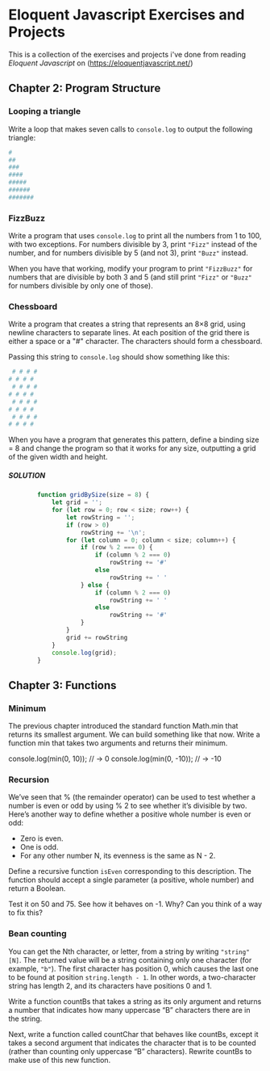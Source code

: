# Eloquent Javascript Exercises and Projects

This is a collection of the exercises and projects i've done from reading _Eloquent Javascript_ on (https://eloquentjavascript.net/)

## Chapter 2: Program Structure

### Looping a triangle

Write a loop that makes seven calls to `console.log` to output the following triangle:

```sh
#
##
###
####
#####
######
#######
```

### FizzBuzz

Write a program that uses `console.log` to print all the numbers from 1 to 100, with two exceptions. For numbers divisible by 3, print `"Fizz"` instead of the number, and for numbers divisible by 5 (and not 3), print `"Buzz"` instead.

When you have that working, modify your program to print `"FizzBuzz"` for numbers that are divisible by both 3 and 5 (and still print `"Fizz"` or `"Buzz"` for numbers divisible by only one of those).

### Chessboard

Write a program that creates a string that represents an 8×8 grid, using newline characters to separate lines. At each position of the grid there is either a space or a "#" character. The characters should form a chessboard.

Passing this string to `console.log` should show something like this:

```sh
 # # # #
# # # # 
 # # # #
# # # # 
 # # # #
# # # # 
 # # # #
# # # #
```

When you have a program that generates this pattern, define a binding size = 8 and change the program so that it works for any size, outputting a grid of the given width and height.

##### SOLUTION
```js
        function gridBySize(size = 8) {
            let grid = '';
            for (let row = 0; row < size; row++) {
                let rowString = '';
                if (row > 0)
                    rowString += '\n';
                for (let column = 0; column < size; column++) {
                    if (row % 2 === 0) {
                        if (column % 2 === 0)
                            rowString += '#'
                        else
                            rowString += ' '
                    } else {
                        if (column % 2 === 0)
                            rowString += ' '
                        else
                            rowString += '#'
                    }
                }
                grid += rowString
            }
            console.log(grid);
        }

```

## Chapter 3: Functions

### Minimum

The previous chapter introduced the standard function Math.min that returns its smallest argument. We can build something like that now. Write a function min that takes two arguments and returns their minimum.

console.log(min(0, 10));
// → 0
console.log(min(0, -10));
// → -10

### Recursion

We’ve seen that % (the remainder operator) can be used to test whether a number is even or odd by using % 2 to see whether it’s divisible by two. Here’s another way to define whether a positive whole number is even or odd:

 - Zero is even.
 - One is odd.
 - For any other number N, its evenness is the same as N - 2.

Define a recursive function `isEven` corresponding to this description. The function should accept a single parameter (a positive, whole number) and return a Boolean.

Test it on 50 and 75. See how it behaves on -1. Why? Can you think of a way to fix this?

### Bean counting

You can get the Nth character, or letter, from a string by writing `"string"[N]`. The returned value will be a string containing only one character (for example, `"b"`). The first character has position 0, which causes the last one to be found at position `string.length - 1`. In other words, a two-character string has length 2, and its characters have positions 0 and 1.

Write a function countBs that takes a string as its only argument and returns a number that indicates how many uppercase “B” characters there are in the string.

Next, write a function called countChar that behaves like countBs, except it takes a second argument that indicates the character that is to be counted (rather than counting only uppercase “B” characters). Rewrite countBs to make use of this new function.